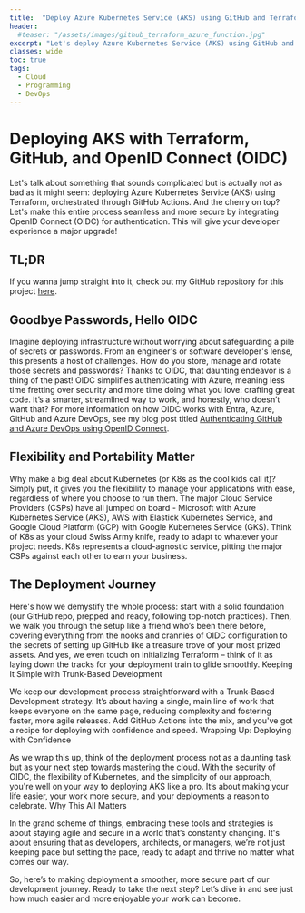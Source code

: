 ```yaml
---
title:  "Deploy Azure Kubernetes Service (AKS) using GitHub and Terraform"
header:
  #teaser: "/assets/images/github_terraform_azure_function.jpg"
excerpt: "Let's deploy Azure Kubernetes Service (AKS) using GitHub and Terraform!"
classes: wide
toc: true
tags:
  - Cloud
  - Programming
  - DevOps
---
```


# Deploying AKS with Terraform, GitHub, and OpenID Connect (OIDC)

Let's talk about something that sounds complicated but is actually not as bad as it might seem: deploying Azure Kubernetes Service (AKS) using Terraform, orchestrated through GitHub Actions. And the cherry on top? Let's make this entire process seamless and more secure by integrating OpenID Connect (OIDC) for authentication. This will give your developer experience a major upgrade!  

## TL;DR
If you wanna jump straight into it, check out my GitHub repository for this project [here](https://github.com/rimlaban7/azure-kubernetes-service-terraform).

## Goodbye Passwords, Hello OIDC

Imagine deploying infrastructure without worrying about safeguarding a pile of secrets or passwords. From an engineer's or software developer's lense, this presents a host of challenges.  How do you store, manage and rotate those secrets and passwords? Thanks to OIDC, that daunting endeavor is a thing of the past! OIDC simplifies authenticating with Azure, meaning less time fretting over security and more time doing what you love: crafting great code. It’s a smarter, streamlined way to work, and honestly, who doesn’t want that?  For more information on how OIDC works with Entra, Azure, GitHub and Azure DevOps, see my blog post titled [Authenticating GitHub and Azure DevOps using OpenID Connect](https://www.theroadtocloud.com/blog/github-and-azure-devops-oidc-authentication/).

## Flexibility and Portability Matter

Why make a big deal about Kubernetes (or K8s as the cool kids call it)? Simply put, it gives you the flexibility to manage your applications with ease, regardless of where you choose to run them. The major Cloud Service Providers (CSPs) have all jumped on board - Microsoft with Azure Kubernetes Service (AKS), AWS with Elastick Kubernetes Service, and Google Cloud Platform (GCP) with Google Kubernetes Service (GKS). Think of K8s as your cloud Swiss Army knife, ready to adapt to whatever your project needs. K8s represents a cloud-agnostic service, pitting the major CSPs against each other to earn your business.

## The Deployment Journey

Here's how we demystify the whole process: start with a solid foundation (our GitHub repo, prepped and ready, following top-notch practices). Then, we walk you through the setup like a friend who’s been there before, covering everything from the nooks and crannies of OIDC configuration to the secrets of setting up GitHub like a treasure trove of your most prized assets. And yes, we even touch on initializing Terraform – think of it as laying down the tracks for your deployment train to glide smoothly.
Keeping It Simple with Trunk-Based Development

We keep our development process straightforward with a Trunk-Based Development strategy. It’s about having a single, main line of work that keeps everyone on the same page, reducing complexity and fostering faster, more agile releases. Add GitHub Actions into the mix, and you've got a recipe for deploying with confidence and speed.
Wrapping Up: Deploying with Confidence

As we wrap this up, think of the deployment process not as a daunting task but as your next step towards mastering the cloud. With the security of OIDC, the flexibility of Kubernetes, and the simplicity of our approach, you're well on your way to deploying AKS like a pro. It’s about making your life easier, your work more secure, and your deployments a reason to celebrate.
Why This All Matters

In the grand scheme of things, embracing these tools and strategies is about staying agile and secure in a world that’s constantly changing. It's about ensuring that as developers, architects, or managers, we’re not just keeping pace but setting the pace, ready to adapt and thrive no matter what comes our way.

So, here’s to making deployment a smoother, more secure part of our development journey. Ready to take the next step? Let’s dive in and see just how much easier and more enjoyable your work can become.


